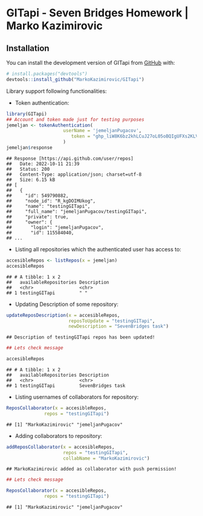 
# GITapi - Seven Bridges Homework \| Marko Kazimirovic

## Installation

You can install the development version of GITapi from
[GitHub](https://github.com/) with:

``` r
# install.packages("devtools")
devtools::install_github("MarkoKazimirovic/GITapi")
```

Library support following functionalities:

-   Token authentication:

``` r
library(GITapi)
## Account and token made just for testing purposes
jemeljan <- tokenAuthentication(
                     userName = 'jemeljanPugacov',
                        token = "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"
                     )
jemeljan$response
```

    ## Response [https://api.github.com/user/repos]
    ##   Date: 2022-10-11 21:39
    ##   Status: 200
    ##   Content-Type: application/json; charset=utf-8
    ##   Size: 6.15 kB
    ## [
    ##   {
    ##     "id": 549790882,
    ##     "node_id": "R_kgDOIMUkog",
    ##     "name": "testingGITapi",
    ##     "full_name": "jemeljanPugacov/testingGITapi",
    ##     "private": true,
    ##     "owner": {
    ##       "login": "jemeljanPugacov",
    ##       "id": 115584040,
    ## ...

-   Listing all repositories which the authenticated user has access to:

``` r
accesibleRepos <- listRepos(x = jemeljan)
accesibleRepos
```

    ## # A tibble: 1 x 2
    ##   availableRepositories Description
    ##   <chr>                 <chr>      
    ## 1 testingGITapi         " "

-   Updating Description of some repository:

``` r
updateReposDescription(x = accesibleRepos,
                       reposToUpdate = "testingGITapi",
                       newDescription = "SevenBridges task")
```

    ## Description of testingGITapi repos has been updated!

``` r
## Lets check message
```

``` r
accesibleRepos
```

    ## # A tibble: 1 x 2
    ##   availableRepositories Description      
    ##   <chr>                 <chr>            
    ## 1 testingGITapi         SevenBridges task

-   Listing usernames of collaborators for repository:

``` r
ReposCollaborator(x = accesibleRepos,
              repos = "testingGITapi")
```

    ## [1] "MarkoKazimirovic" "jemeljanPugacov"

-   Adding collaborators to repository:

``` r
addReposCollaborator(x = accesibleRepos,
                     repos = "testingGITapi",
                     collabName = "MarkoKazimirovic")
```

    ## MarkoKazimirovic added as collaborator with push permission!

``` r
## Lets check message
```

``` r
ReposCollaborator(x = accesibleRepos,
              repos = "testingGITapi")
```

    ## [1] "MarkoKazimirovic" "jemeljanPugacov"
